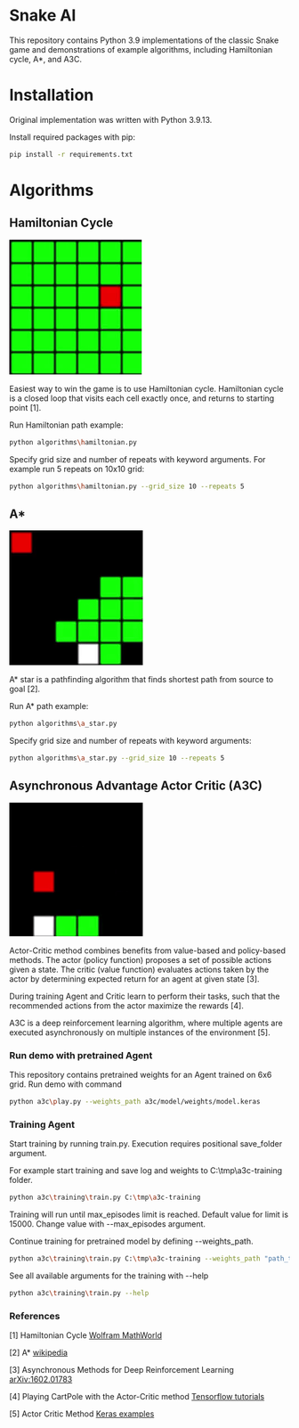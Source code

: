 # Snake AI

This repository contains Python 3.9 implementations of the classic Snake game and demonstrations of example algorithms, 
including Hamiltonian cycle, A*, and A3C.

# Installation

Original implementation was written with Python 3.9.13.

Install required packages with pip:

```bash
pip install -r requirements.txt
```

# Algorithms

## Hamiltonian Cycle

![alt text](docs/Hamiltonian.gif)

Easiest way to win the game is to use Hamiltonian cycle. Hamiltonian cycle is a closed loop that visits each cell 
exactly once, and returns to starting point [1].

Run Hamiltonian path example:

```bash
python algorithms\hamiltonian.py 
```

Specify grid size and number of repeats with keyword arguments. For example run 5 repeats on 10x10 grid:

```bash
python algorithms\hamiltonian.py --grid_size 10 --repeats 5 
```

## A*

![alt text](docs/A_star.gif)

A* star is a pathfinding algorithm that finds shortest path from source to goal [2]. 

Run A* path example:

```bash
python algorithms\a_star.py 
```

Specify grid size and number of repeats with keyword arguments:

```bash
python algorithms\a_star.py --grid_size 10 --repeats 5
```

## Asynchronous Advantage Actor Critic (A3C)

![alt text](docs/A3C.gif)

Actor-Critic method combines benefits from value-based and policy-based methods. The actor (policy function)
proposes a set of possible actions given a state. The critic (value function) evaluates actions taken by the actor
by determining expected return for an agent at given state [3].

During training Agent and Critic learn to perform their tasks, such that the recommended actions from the actor 
maximize the rewards [4].

A3C is a deep reinforcement learning algorithm, where multiple agents are executed asynchronously
on multiple instances of the environment [5]. 

### Run demo with pretrained Agent

This repository contains pretrained weights for an Agent trained on 6x6 grid. Run demo with command

```bash
python a3c\play.py --weights_path a3c/model/weights/model.keras
```

### Training Agent

Start training by running train.py. Execution requires positional save_folder argument. 

For example start training and save log and weights to C:\tmp\a3c-training folder.

```bash
python a3c\training\train.py C:\tmp\a3c-training
```

Training will run until max_episodes limit is reached. Default value for limit is 15000. Change value with 
--max_episodes argument.

Continue training for pretrained model by defining --weights_path.

```bash
python a3c\training\train.py C:\tmp\a3c-training --weights_path "path_to_weights"
```

See all available arguments for the training with --help  

```bash
python a3c\training\train.py --help
```

### References

[1] Hamiltonian Cycle [Wolfram MathWorld](https://mathworld.wolfram.com/HamiltonianCycle.html)

[2] A* [wikipedia](https://en.wikipedia.org/wiki/A*_search_algorithm)

[3] Asynchronous Methods for Deep Reinforcement Learning [arXiv:1602.01783](https://arxiv.org/pdf/1602.01783.pdf)

[4] Playing CartPole with the Actor-Critic method [Tensorflow tutorials](https://www.tensorflow.org/tutorials/reinforcement_learning/actor_critic)

[5] Actor Critic Method [Keras examples](https://keras.io/examples/rl/actor_critic_cartpole/)